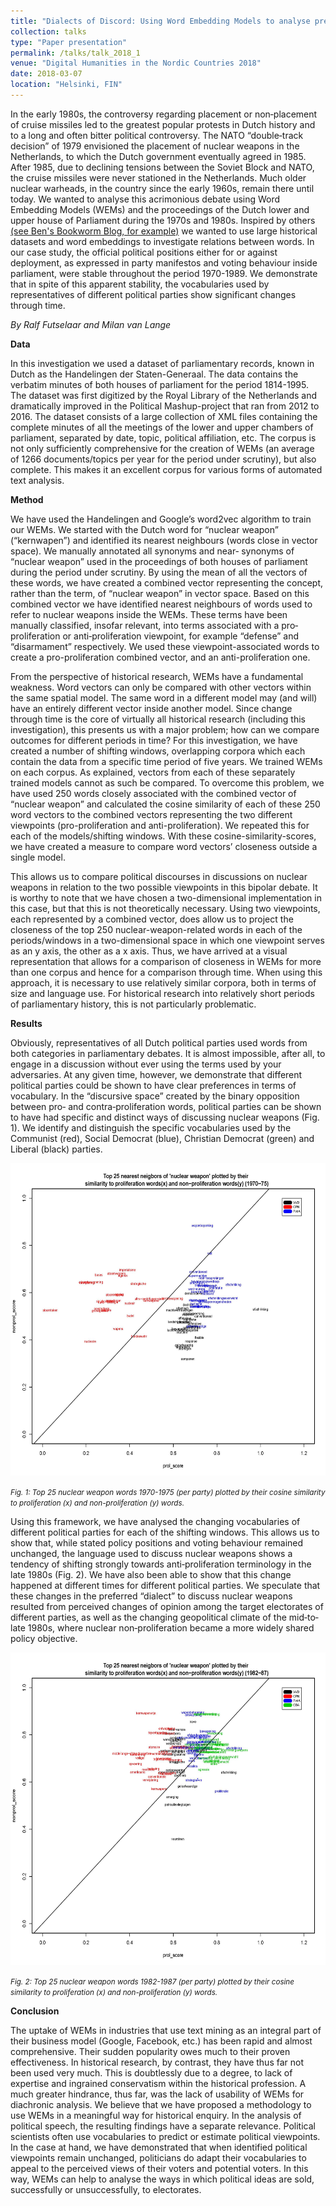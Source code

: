 ```yaml
---
title: "Dialects of Discord: Using Word Embedding Models to analyse preferred vocabularies in political debate through time"
collection: talks
type: "Paper presentation"
permalink: /talks/talk_2018_1
venue: "Digital Humanities in the Nordic Countries 2018"
date: 2018-03-07
location: "Helsinki, FIN"
---
```


In the early 1980s, the controversy regarding placement or non‐placement of cruise missiles led to the greatest popular protests in Dutch history and to a long and often bitter political controversy. The NATO “double‐track decision” of 1979 envisioned the placement of nuclear weapons in the Netherlands, to which the Dutch government eventually agreed in 1985. After 1985, due to declining tensions between the Soviet Block and NATO, the cruise missiles were never stationed in the Netherlands. Much older nuclear warheads, in the country since the early 1960s, remain there until today. We wanted to analyse this acrimonious debate using Word Embedding Models (WEMs) and the proceedings of the Dutch lower and upper house of Parliament during the 1970s and 1980s. Inspired by others [(see Ben's Bookworm Blog, for example)](http://bookworm.benschmidt.org/posts/2015-10-25-Word-Embeddings.html) we wanted to use large historical datasets and word embeddings to investigate relations between words. In our case study, the official political positions either for or against deployment, as expressed in party manifestos and voting behaviour inside parliament, were stable throughout the period 1970-1989. We demonstrate that in spite of this apparent stability, the vocabularies used by representatives of different political parties show significant changes through time.

<i>By Ralf Futselaar and Milan van Lange</i>

<b>Data</b>

In this investigation we used a dataset of parliamentary records, known in Dutch as the Handelingen der Staten-Generaal. The data contains the verbatim minutes of both houses of parliament for the period 1814-1995. The dataset was first digitized by the Royal Library of the Netherlands and dramatically improved in the Political Mashup-project that ran from 2012 to 2016. The dataset consists of a large collection of XML files containing the complete minutes of all the meetings of the lower and upper chambers of parliament, separated by date, topic, political affiliation, etc. The corpus is not only sufficiently comprehensive for the creation of WEMs (an average of 1266 documents/topics per year for the period under scrutiny), but also complete. This makes it an excellent corpus for various forms of automated text analysis.

<b>Method</b> 

We have used the Handelingen and Google’s word2vec algorithm to train our WEMs. We started with the Dutch word for “nuclear weapon” (“kernwapen”) and identified its nearest neighbours (words close in vector space). We manually annotated all synonyms and near‐ synonyms of “nuclear weapon” used in the proceedings of both houses of parliament during the period under scrutiny.  By using the mean of all the vectors of these words, we have created a combined vector representing the concept, rather than the term, of “nuclear weapon” in vector space. Based on this combined vector we have identified nearest neighbours of words used to refer to nuclear weapons inside the WEMs. These terms have been manually classified, insofar relevant, into terms associated with a pro‐proliferation or anti‐proliferation viewpoint, for example “defense” and “disarmament” respectively. We used these viewpoint-associated words to create a pro-proliferation combined vector, and an anti-proliferation one.

From the perspective of historical research, WEMs have a fundamental weakness. Word vectors can only be compared with other vectors within the same spatial model. The same word in a different model may (and will) have an entirely different vector inside another model. Since change through time is the core of virtually all historical research (including this investigation), this presents us with a major problem; how can we compare outcomes for different periods in time? For this investigation, we have created a number of shifting windows, overlapping corpora which each contain the data from a specific time period of five years. We trained WEMs on each corpus. As explained, vectors from each of these separately trained models cannot as such be compared. To overcome this problem, we have used 250 words closely associated with the combined vector of “nuclear weapon” and calculated the cosine similarity of each of these 250 word vectors to the combined vectors representing the two different viewpoints (pro-proliferation and anti-proliferation). We repeated this for each of the models/shifting windows. With these cosine-similarity-scores, we have created a measure to compare word vectors’ closeness outside a single model. 

This allows us to compare political discourses in discussions on nuclear weapons in relation to the two possible viewpoints in this bipolar debate. It is worthy to note that we have chosen a two-dimensional implementation in this case, but that this is not theoretically necessary. Using two viewpoints, each represented by a combined vector, does allow us to project the closeness of the top 250 nuclear-weapon-related words in each of the periods/windows in a two-dimensional space in which one viewpoint serves as an y axis, the other as a x axis. Thus, we have arrived at a visual representation that allows for a comparison of closeness in WEMs for more than one corpus and hence for a comparison through time. When using this approach, it is necessary to use relatively similar corpora, both in terms of size and language use. For historical research into relatively short periods of parliamentary history, this is not particularly problematic.

<b>Results</b> 

Obviously, representatives of all Dutch political parties used words from both categories in parliamentary debates. It is almost impossible, after all, to engage in a discussion without ever using the terms used by your adversaries. At any given time, however, we demonstrate that different political parties could be shown to have clear preferences in terms of vocabulary. In the “discursive space” created by the binary opposition between pro‐ and contra‐proliferation words, political parties can be shown to have had specific and distinct ways of discussing nuclear weapons (Fig. 1). We identify and distinguish the specific vocabularies used by the Communist (red), Social Democrat (blue), Christian Democrat (green) and Liberal (black) parties. 

<img src="plot_70-75_def2.jpg"  width="600" height="500" alt="Nuclear weapon debates 1970-1975"
     title="Nuclear weapon debates 1970-1975" />
     
<small><i>Fig. 1: Top 25 nuclear weapon words 1970-1975 (per party) plotted by their cosine similarity to proliferation (x) and non-proliferation (y) words.</i></small>

Using this framework, we have analysed the changing vocabularies of different political parties for each of the shifting windows. This allows us to show that, while stated policy positions and voting behaviour remained unchanged, the language used to discuss nuclear weapons shows a tendency of shifting strongly towards anti‐proliferation terminology in the late 1980s (Fig. 2). We have also been able to show that this change happened at different times for different political parties. We speculate that these changes in the preferred “dialect” to discuss nuclear weapons resulted from perceived changes of opinion among the target electorates of different parties, as well as the changing geopolitical climate of the mid‐to‐late 1980s, where nuclear non‐proliferation became a more widely shared policy objective.

<img src="plot_82-87_def.jpg"  width="600" height="500" alt="Nuclear weapon debates 1982-1989"
     title="Nuclear weapon debates 1982-1989" />
     
<small><i>Fig. 2: Top 25 nuclear weapon words 1982-1987 (per party) plotted by their cosine similarity to proliferation (x) and non-proliferation (y) words. </i></small>

<b>Conclusion</b>

The uptake of WEMs in industries that use text mining as an integral part of their business model (Google, Facebook, etc.) has been rapid and almost comprehensive. Their sudden popularity owes much to their proven effectiveness. In historical research, by contrast, they have thus far not been used very much. This is doubtlessly due to a degree, to lack of expertise and ingrained conservatism within the historical profession. A much greater hindrance, thus far, was the lack of usability of WEMs for diachronic analysis. We believe that we have proposed a methodology to use WEMs in a meaningful way for historical enquiry. 
In the analysis of political speech, the resulting findings have a separate relevance. Political scientists often use vocabularies to predict or estimate political viewpoints. In the case at hand, we have demonstrated that when identified political viewpoints remain unchanged, politicians do adapt their vocabularies to appeal to the perceived views of their voters and potential voters. In this way, WEMs can help to analyse the ways in which political ideas are sold, successfully or unsuccessfully, to electorates. 
